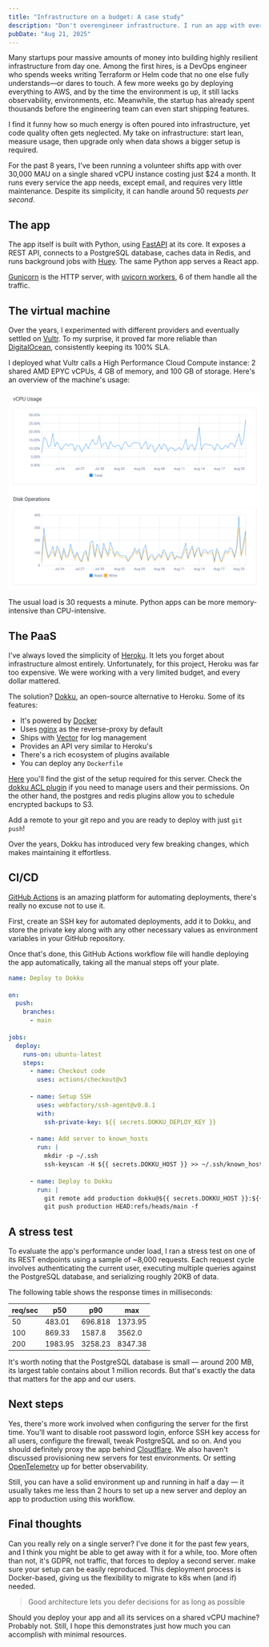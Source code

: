 ```yaml
---
title: "Infrastructure on a budget: A case study"
description: "Don't overengineer infrastructure. I run an app with over 30,000 MAU on a single shared vCPU server costing $24 a month. Simple, lean setups handle real traffic."
pubDate: "Aug 21, 2025"
---
```


Many startups pour massive amounts of money into building highly resilient infrastructure from day one. Among the first
hires, is a DevOps engineer who spends weeks writing Terraform or Helm code that no one else fully understands—or dares
to touch. A few more weeks go by deploying everything to AWS, and by the time the environment is up, it still lacks
observability, environments, etc. Meanwhile, the startup has already spent thousands before the engineering team can
even start shipping features.

I find it funny how so much energy is often poured into infrastructure, yet code quality often gets neglected. My take
on infrastructure: start lean, measure usage, then upgrade only when data shows a bigger setup is required.

For the past 8 years, I've been running a volunteer shifts app with over 30,000 MAU on a single shared vCPU instance
costing just $24 a month. It runs every service the app needs, except email, and requires very little maintenance.
Despite its simplicity, it can handle around 50 requests _per second_.

## The app

The app itself is built with Python, using [FastAPI](https://fastapi.tiangolo.com) at its core. It exposes a REST API,
connects to a PostgreSQL database, caches data in Redis, and runs background jobs with
[Huey](https://github.com/coleifer/huey). The same Python app serves a React app.

[Gunicorn](https://gunicorn.org) is the HTTP server, with [uvicorn workers](https://www.uvicorn.org/deployment/#gunicorn),
6 of them handle all the traffic.

## The virtual machine

Over the years, I experimented with different providers and eventually settled on [Vultr](https://www.vultr.com). To my
surprise, it proved far more reliable than [DigitalOcean](https://www.digitalocean.com), consistently keeping its 100% SLA.

I deployed what Vultr calls a High Performance Cloud Compute instance: 2 shared AMD EPYC vCPUs, 4 GB of memory, and 100
GB of storage. Here's an overview of the machine's usage:

![VPS Stats](../../assets/2025_08_21_infrastructure_on_a_budget_vps_stats.png)

The usual load is 30 requests a minute. Python apps can be more memory-intensive than CPU-intensive.

## The PaaS

I've always loved the simplicity of [Heroku](https://www.heroku.com). It lets you forget about infrastructure almost
entirely. Unfortunately, for this project, Heroku was far too expensive. We were working with a very limited budget,
and every dollar mattered.

The solution? [Dokku](https://dokku.com), an open-source alternative to Heroku. Some of its features:

- It's powered by [Docker](https://www.docker.com)
- Uses [nginx](https://nginx.org) as the reverse-proxy by default
- Ships with [Vector](https://vector.dev) for log management
- Provides an API very similar to Heroku's
- There's a rich ecosystem of plugins available
- You can deploy any `Dockerfile`

[Here](https://gist.github.com/josuemontano/56ec527722a77c87c004476cff3302cc) you'll find the gist of the setup required
for this server. Check the [dokku ACL plugin](https://github.com/dokku-community/dokku-acl) if you need to manage users
and their permissions. On the other hand, the postgres and redis plugins allow you to schedule encrypted backups to S3.

Add a remote to your git repo and you are ready to deploy with just `git push`!

Over the years, Dokku has introduced very few breaking changes, which makes maintaining it effortless.

## CI/CD

[GitHub Actions](https://github.com/features/actions) is an amazing platform for automating deployments, there's really
no excuse not to use it.

First, create an SSH key for automated deployments, add it to Dokku, and store the private key along with any other
necessary values as environment variables in your GitHub repository.

Once that's done, this GitHub Actions workflow file will handle deploying the app automatically, taking all the manual
steps off your plate.

```yml
name: Deploy to Dokku

on:
  push:
    branches:
      - main

jobs:
  deploy:
    runs-on: ubuntu-latest
    steps:
      - name: Checkout code
        uses: actions/checkout@v3

      - name: Setup SSH
        uses: webfactory/ssh-agent@v0.8.1
        with:
          ssh-private-key: ${{ secrets.DOKKU_DEPLOY_KEY }}

      - name: Add server to known_hosts
        run: |
          mkdir -p ~/.ssh
          ssh-keyscan -H ${{ secrets.DOKKU_HOST }} >> ~/.ssh/known_hosts

      - name: Deploy to Dokku
        run: |
          git remote add production dokku@${{ secrets.DOKKU_HOST }}:${{ secrets.DOKKU_APP }} || true
          git push production HEAD:refs/heads/main -f
```

## A stress test

To evaluate the app's performance under load, I ran a stress test on one of its REST endpoints using a sample of ~8,000
requests. Each request cycle involves authenticating the current user, executing multiple queries against the PostgreSQL
database, and serializing roughly 20KB of data.

The following table shows the response times in milliseconds:

| req/sec | p50     | p90     | max     |
| ------- | ------- | ------- | ------- |
| 50      | 483.01  | 696.818 | 1373.95 |
| 100     | 869.33  | 1587.8  | 3562.0  |
| 200     | 1983.95 | 3258.23 | 8347.38 |

It's worth noting that the PostgreSQL database is small — around 200 MB, its largest table contains about 1 million
records. But that's exactly the data that matters for the app and our users.

## Next steps

Yes, there's more work involved when configuring the server for the first time. You'll want to disable root password
login, enforce SSH key access for all users, configure the firewall, tweak PostgreSQL and so on. And you should
definitely proxy the app behind [Cloudflare](https://cloudflare.com/). We also haven't discussed provisioning new
servers for test environments. Or setting [OpenTelemetry](https://opentelemetry.io) up for better observability.

Still, you can have a solid environment up and running in half a day — it usually takes me less than 2 hours to set up a
new server and deploy an app to production using this workflow.

## Final thoughts

Can you really rely on a single server? I've done it for the past few years, and I think you might be able to get away
with it for a while, too. More often than not, it's GDPR, not traffic, that forces to deploy a second server. make sure
your setup can be easily reproduced. This deployment process is Docker-based, giving us the
flexibility to migrate to k8s when (and if) needed.

> Good architecture lets you defer decisions for as long as possible

Should you deploy your app and all its services on a shared vCPU machine? Probably not. Still, I hope this demonstrates
just how much you can accomplish with minimal resources.
